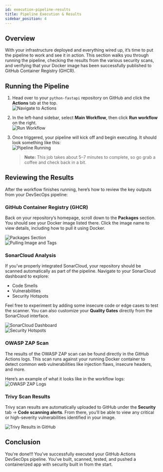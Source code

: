 ```yaml
---
id: execution-pipeline-results
title: Pipeline Execution & Results
sidebar_position: 4
---
```


## Overview

With your infrastructure deployed and everything wired up, it’s time to put the pipeline to work and see it in action. This section walks you through running the pipeline, checking the results from the various security scans, and verifying that your Docker image has been successfully published to GitHub Container Registry (GHCR).

## Running the Pipeline

1. Head over to your `python-fastapi` repository on GitHub and click the **Actions** tab at the top.  
   ![Navigate to Actions](/img/projects/devsecops-pipeline-gha/python-fastapi-actions.png)

2. In the left-hand sidebar, select **Main Workflow**, then click **Run workflow** on the right.  
   ![Run Workflow](/img/projects/devsecops-pipeline-gha/running-workflow-example.png)

3. Once triggered, your pipeline will kick off and begin executing. It should look something like this:  
   ![Pipeline Running](/img/projects/devsecops-pipeline-gha/running-pipeline-example.png)

   > **Note:** This job takes about 5–7 minutes to complete, so go grab a coffee and check back in a bit.

## Reviewing the Results

After the workflow finishes running, here’s how to review the key outputs from your DevSecOps pipeline:

### GitHub Container Registry (GHCR)

Back on your repository’s homepage, scroll down to the **Packages** section. You should see your Docker image listed there. Click the image name to view details, including how to pull it using Docker.

![Packages Section](/img/projects/devsecops-pipeline-gha/releases-packages.png)  
![Pulling Image and Tags](/img/projects/devsecops-pipeline-gha/example-private-image.png)

### SonarCloud Analysis

If you’ve properly integrated SonarCloud, your repository should be scanned automatically as part of the pipeline. Navigate to your SonarCloud dashboard to explore:

- Code Smells
- Vulnerabilities
- Security Hotspots

Feel free to experiment by adding some insecure code or edge cases to test the scanner. You can also customize your **Quality Gates** directly from the SonarCloud interface.

![SonarCloud Dashboard](/img/projects/devsecops-pipeline-gha/main-branch-summary-sonarcloud.png)  
![Security Hotspots](/img/projects/devsecops-pipeline-gha/security-hotspots.png)

### OWASP ZAP Scan

The results of the OWASP ZAP scan can be found directly in the GitHub Actions logs. This scan runs against your running Docker container to detect common web vulnerabilities like injection flaws, insecure headers, and more.

Here’s an example of what it looks like in the workflow logs:  
![OWASP ZAP Logs](/img/projects/devsecops-pipeline-gha/owasp-zap-scan-logs.png)

### Trivy Scan Results

Trivy scan results are automatically uploaded to GitHub under the **Security** tab → **Code scanning alerts**. From there, you’ll be able to view any critical or high-severity vulnerabilities identified in your image.

![Trivy Results in GitHub](/img/projects/devsecops-pipeline-gha/trivy-results-codescanning.png)

## Conclusion

You're done!!! You’ve successfully executed your GitHub Actions DevSecOps pipeline. You’ve built, scanned, tested, and pushed a containerized app with security built in from the start.
